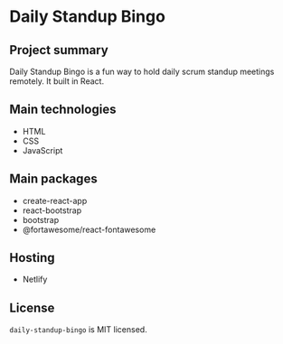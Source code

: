 # Daily Standup Bingo

## Project summary

Daily Standup Bingo is a fun way to hold daily scrum standup meetings remotely. It built in React.

## Main technologies

- HTML
- CSS
- JavaScript

## Main packages

- create-react-app
- react-bootstrap
- bootstrap
- @fortawesome/react-fontawesome

## Hosting

- Netlify

## License

`daily-standup-bingo` is MIT licensed.
